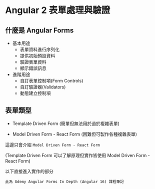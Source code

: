 # Angular 2 表單處理與驗證

## 什麼是 Angular Forms

- 基本用途
  - 表單資料進行序列化
  - 提供初始預設資料
  - 驗證表單資料
  - 顯示錯誤訊息
- 進階用途
  - 自訂表單控制項(Form Controls)
  - 自訂驗證器(Validators)
  - 動態建立控制項

## 表單類型

- Template Driven Form (簡單但無法用於過於複雜表單)

- Model Driven Form - React Form  (困難但可製作各種複雜表單)

這邊只會介紹 `Model Driven Form - React Form`

(Template Driven Form 可以了解原理但實作皆使用 Model Driven Form - React Form)

以下直接進入實作的部分

`此為 Udemy Angular Forms In Depth (Angular 16) 課程筆記`
